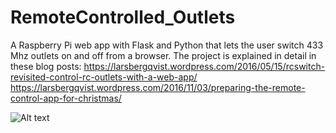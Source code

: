 # RemoteControlled_Outlets
A Raspberry Pi web app with Flask and Python that lets the user switch 433 Mhz outlets on and off from a browser. The project is explained in detail in these blog posts:
https://larsbergqvist.wordpress.com/2016/05/15/rcswitch-revisited-control-rc-outlets-with-a-web-app/
https://larsbergqvist.wordpress.com/2016/11/03/preparing-the-remote-control-app-for-christmas/

![Alt text](https://larsbergqvist.files.wordpress.com/2016/05/remote_and_iphoneapp.jpg?w=660 "Remote control")
